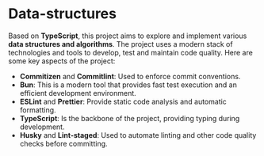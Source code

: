 # Data-structures

Based on **TypeScript**, this project aims to explore and implement various **data structures and algorithms**. The project uses a modern stack of technologies and tools to develop, test and maintain code quality. Here are some key aspects of the project:


* **Commitizen** and **Commitlint**: Used to enforce commit conventions.
* **Bun**: This is a modern tool that provides fast test execution and an efficient development environment.
* **ESLint** and **Prettier**: Provide static code analysis and automatic formatting.
* **TypeScript**: Is the backbone of the project, providing typing during development.
* **Husky** and **Lint-staged**: Used to automate linting and other code quality checks before committing.

